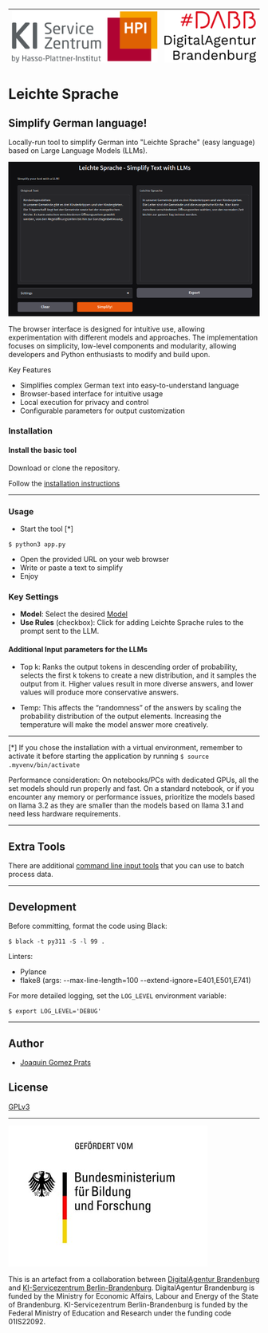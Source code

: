 | [![hpi_logo.png](images/hpi_logo.png)](https://hpi.de/en/research/hpi-data-center/ai-service-center/) | [![dabb_logo.png](images/dabb_logo.png)](https://www.digital-agentur.de/)    |
| --- | --- |

# Leichte Sprache

## Simplify German language!

Locally-run tool to simplify German into "Leichte Sprache" (easy language) based on Large Language Models (LLMs).

![LeichteSprache](images/leichte-sprache-demo.png)

The browser interface is designed for intuitive use, allowing experimentation with different models and approaches. The implementation focuses on simplicity, low-level components and modularity, allowing developers and Python enthusiasts to modify and build upon.

  Key Features
  - Simplifies complex German text into easy-to-understand language
  - Browser-based interface for intuitive usage
  - Local execution for privacy and control
  - Configurable parameters for output customization

### Installation

#### Install the basic tool

Download or clone the repository.

Follow the [installation instructions](docs/installation.md)

---

### Usage

- Start the tool [\*]

```shell
$ python3 app.py
```

- Open the provided URL on your web browser
- Write or paste a text to simplify
- Enjoy

### Key Settings

- **Model**: Select the desired [Model](docs/info_models_versions.md)
- **Use Rules** (checkbox): Click for adding Leichte Sprache rules to the prompt sent to the LLM. 

#### Additional Input parameters for the LLMs

- Top k: Ranks the output tokens in descending order of probability, selects the first k tokens to create a new distribution, and it samples the output from it. Higher values result in more diverse answers, and lower values will produce more conservative answers.

- Temp: This affects the “randomness” of the answers  by scaling the probability distribution of the output elements. Increasing the temperature will make the model answer more creatively.

---

[\*] If you chose the installation with a virtual environment, remember to activate it before starting the application by running ```$ source .myvenv/bin/activate```

Performance consideration: On notebooks/PCs with dedicated GPUs, all the set models should run properly and fast. On a standard notebook, or if you encounter any memory or performance issues, prioritize the models based on llama 3.2 as they are smaller than the models based on llama 3.1 and need less hardware requirements.

---

## Extra Tools

 There are additional [command line input tools](docs/extra_tools.md) that you can use to batch process data.

---

## Development

Before committing, format the code using Black:

```shell
$ black -t py311 -S -l 99 .
```

Linters:

- Pylance
- flake8 (args: --max-line-length=100 --extend-ignore=E401,E501,E741)


For more detailed logging, set the `LOG_LEVEL` environment variable:

```shell
$ export LOG_LEVEL='DEBUG'
```
---

## Author
- [Joaquin Gomez Prats](https://github.com/slovanos)

## License
[GPLv3](./LICENSE)

---

![BMBF_non_transparent.jpeg](images/BMBF_non_transparent.jpeg) 

This is an artefact from a collaboration between [DigitalAgentur Brandenburg](https://www.digital-agentur.de/schwerpunkte/mit-kuenstlicher-intelligenz-mehrwerte-schaffen/leichte-sprache-assistent/) and [KI-Servicezentrum Berlin-Brandenburg](https://hpi.de/kisz). DigitalAgentur Brandenburg is funded by the Ministry for Economic Affairs, Labour and Energy of the State of Brandenburg. KI-Servicezentrum Berlin-Brandenburg is funded by the Federal Ministry of Education and Research under the funding code 01IS22092.

